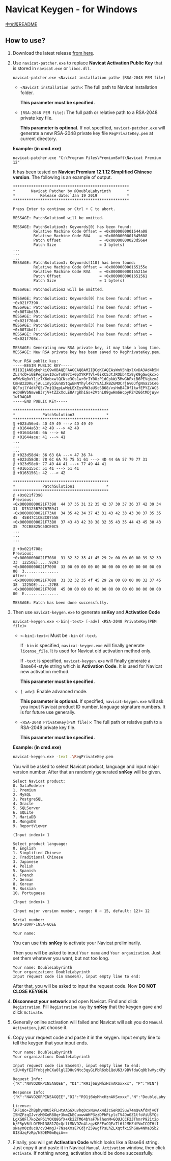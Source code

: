 # Navicat Keygen - for Windows

[中文版README](README_FOR_WINDOWS.zh-CN.md)

## How to use?

1. Download the latest release [from here](https://github.com/DoubleLabyrinth/navicat-keygen/releases).

2. Use `navicat-patcher.exe` to replace __Navicat Activation Public Key__ that is stored in `navicat.exe` or `libcc.dll`.
   
   ```
   navicat-patcher.exe <Navicat installation path> [RSA-2048 PEM file]
   ```

   * `<Navicat installation path>`: The full path to Navicat installation folder. 
     
     __This parameter must be specified.__

   * `[RSA-2048 PEM file]`: The full path or relative path to a RSA-2048 private key file. 
     
     __This parameter is optional.__ If not specified, `navicat-patcher.exe` will generate a new RSA-2048 private key file `RegPrivateKey.pem` at current directory.

   __Example: (in cmd.exe)__ 

   ```
   navicat-patcher.exe "C:\Program Files\PremiumSoft\Navicat Premium 12"
   ```
   
   It has been tested on __Navicat Premium 12.1.12 Simplified Chinese version__. The following is an example of output.

   ```
   ***************************************************
   *       Navicat Patcher by @DoubleLabyrinth       *
   *           Release date: Jan 19 2019             *
   ***************************************************

   Press Enter to continue or Ctrl + C to abort.

   MESSAGE: PatchSolution0 will be omitted.

   MESSAGE: PatchSolution3: Keywords[0] has been found:
            Relative Machine Code Offset = +0x0000000001644a08
            Relative Machine Code RVA    = +0x0000000001645608
            Patch Offset                 = +0x00000000023d56e4
            Patch Size                   = 3 byte(s)
   ...
   ...
   ...
   MESSAGE: PatchSolution3: Keywords[110] has been found:
            Relative Machine Code Offset = +0x000000000165155e
            Relative Machine Code RVA    = +0x000000000165215e
            Patch Offset                 = +0x0000000001651561
            Patch Size                   = 1 byte(s)

   MESSAGE: PatchSolution2 will be omitted.

   MESSAGE: PatchSolution1: Keywords[0] has been found: offset = +0x021f7390.
   MESSAGE: PatchSolution1: Keywords[1] has been found: offset = +0x0074bd39.
   MESSAGE: PatchSolution1: Keywords[2] has been found: offset = +0x021f70a0.
   MESSAGE: PatchSolution1: Keywords[3] has been found: offset = +0x0074bd1f.
   MESSAGE: PatchSolution1: Keywords[4] has been found: offset = +0x021f708c.

   MESSAGE: Generating new RSA private key, it may take a long time.
   MESSAGE: New RSA private key has been saved to RegPrivateKey.pem.

   Your RSA public key:
   -----BEGIN PUBLIC KEY-----
   MIIBIjANBgkqhkiG9w0BAQEFAAOCAQ8AMIIBCgKCAQEAsWnV5hQxlXvDA3Ad4k5N
   ZLz4cO+iGEPegSovIDcwTo097I+0pXYKPTVl+0iKC5JtJRObb4Xx9yK9gGwqkcxo
   o6WzKq0xY1jz7X6obxwlQCNse3Os1wr0rIY0UzP1dCpkW/5MwGbFxiB6PEVqkzmJ
   CmHBzZDRu/jAuL1nyoiGnUStqwENNYhyl4k7r8AiJkBZGMOCrj6v0JfgNna25Ce6
   QCFojlY4dkYQ5/7njQ3qpLwMeLEXEysMW3aUScSB68/vsHnB4C0fIkwfEPYZ/AC5
   AqbWHVbNmveB3rjV+tZZxXcLE8ArgKh1Gs+2VtnL09gwHm6WcpyPZ42G6tMDjWyw
   1wIDAQAB
   -----END PUBLIC KEY-----

   ******************************************
   *            PatchSulution3              *
   ******************************************
   @ +023d56e4: 4D 49 49 ---> 4D 49 49
   @ +01644a63: 42 49 ---> 42 49
   @ +01644a68: 6A ---> 6A
   @ +01644ace: 41 ---> 41
   ...
   ...
   ...
   @ +023d58d4: 36 63 6A ---> 47 36 74
   @ +023d58d8: 78 6C 6A 75 75 51 61 ---> 4D 44 6A 57 79 77 31
   @ +023d58e8: 77 49 44 41 ---> 77 49 44 41
   @ +0165155c: 51 41 ---> 51 41
   @ +01651561: 42 ---> 42

   ******************************************
   *            PatchSulution1              *
   ******************************************
   @ +0x021f7390
   Previous:
   +0x00000000021F7390  44 37 35 31 32 35 42 37 30 37 36 37 42 39 34 31  D75125B70767B941
   +0x00000000021F73A0  34 35 42 34 37 43 31 43 42 33 43 30 37 35 35 45  45B47C1CB3C0755E
   +0x00000000021F73B0  37 43 43 42 38 38 32 35 43 35 44 43 45 30 43 35  7CCB8825C5DCE0C5
   ...
   ...
   ...

   @ +0x021f708c
   Previous:
   +0x00000000021F7080  31 32 32 35 4f 45 29 2e 00 00 00 00 39 32 39 33  1225OE).....9293
   +0x00000000021F7090  33 00 00 00 00 00 00 00 00 00 00 00 00 00 00 00  3...............
   After:
   +0x00000000021F7080  31 32 32 35 4f 45 29 2e 00 00 00 00 32 37 45 38  1225OE).....27E8
   +0x00000000021F7090  45 00 00 00 00 00 00 00 00 00 00 00 00 00 00 00  E...............

   MESSAGE: Patch has been done successfully.
   ```

3. Then use `navicat-keygen.exe` to generate __snKey__ and __Activation Code__

   ```
   navicat-keygen.exe <-bin|-text> [-adv] <RSA-2048 PrivateKey(PEM file)>
   ```

   * `<-bin|-text>`: Must be `-bin` or `-text`. 
  
     If `-bin` is specified, `navicat-keygen.exe` will finally generate `license_file`. It is used for Navicat old activation method only.

     If `-text` is specified, `navicat-keygen.exe` will finally generate a Base64-style string which is __Activation Code__. It is used for Navicat new activation method. 

     __This parameter must be specified.__

   * `[-adv]`: Enable advanced mode.

     __This parameter is optional.__ If specified, `navicat-keygen.exe` will ask you input Navicat product ID number, language signature numbers. It is for future use generally.

   * `<RSA-2048 PrivateKey(PEM file)>`: The full path or relative path to a RSA-2048 private key file. 
     
     __This parameter must be specified.__

   __Example: (in cmd.exe)__

   ```bash
   navicat-keygen.exe -text .\RegPrivateKey.pem
   ```

   You will be asked to select Navicat product, language and input major version number. After that an randomly generated __snKey__ will be given.

   ```
   Select Navicat product:
   0. DataModeler
   1. Premium
   2. MySQL
   3. PostgreSQL
   4. Oracle
   5. SQLServer
   6. SQLite
   7. MariaDB
   8. MongoDB
   9. ReportViewer

   (Input index)> 1

   Select product language:
   0. English
   1. Simplified Chinese
   2. Traditional Chinese
   3. Japanese
   4. Polish
   5. Spanish
   6. French
   7. German
   8. Korean
   9. Russian
   10. Portuguese

   (Input index)> 1

   (Input major version number, range: 0 ~ 15, default: 12)> 12

   Serial number:
   NAVO-2ORP-IN5A-GQEE

   Your name: 
   ```

   You can use this __snKey__ to activate your Navicat preliminarily.
     
   Then you will be asked to input `Your name` and `Your organization`. Just set them whatever you want, but not too long.

   ```
   Your name: DoubleLabyrinth
   Your organization: DoubleLabyrinth
   Input request code (in Base64), input empty line to end:
   ```
     
   After that, you will be asked to input the request code. Now __DO NOT CLOSE KEYGEN__.

4. __Disconnect your network__ and open Navicat. Find and click `Registration`. Fill `Registration Key` by __snKey__ that the keygen gave and click `Activate`.

5. Generally online activation will failed and Navicat will ask you do `Manual Activation`, just choose it.

6. Copy your request code and paste it in the keygen. Input empty line to tell the keygen that your input ends.

   ```
   Your name: DoubleLabyrinth
   Your organization: DoubleLabyrinth

   Input request code (in Base64), input empty line to end:
   t2U+0yfE2FfnbjyhCXa0lglZOHu9Ntc3qyGiPbR6xb1QoU63/9BVfdaCq0blwVycXPyT/Vqw5joIKdM5oCRR/afCPM7iRcyhQMAnvqwc+AOKCqayVV+SqKLvtR/AbREI12w++PQ6Ewfs4A8PgB8OJ9G0jKt6Q/iJRblqi2WWw9mwy+YHcYYh3UAfygTnyj/xl+MzRymbY0lkus+6LPtpDecVsFFhM7F32Ee1QPwISko7bAkHOtkt+joPfYDdn9PDGZ4HEmeLvH6UqZCXkzgaAfynB7cQZFEkId8FsW2NGkbpM7wB2Hi3fNFgOIjutTprixTdbpFKn4w6gGc28ve23A==

   Request Info:
   {"K":"NAVO2ORPIN5AGQEE", "DI":"R91j6WyMhxHznAKSxxxx", "P":"WIN"}

   Response Info:
   {"K":"NAVO2ORPIN5AGQEE","DI":"R91j6WyMhxHznAKSxxxx","N":"DoubleLabyrinth","O":"DoubleLabyrinth","T":1547826060}

   License:
   lRF18o+ZhBphyN0U5kFLHtAAGGXuvhqOcxNuvAk4dJcGeR0ISuw74mQvAfdNjv0T
   I5NZFzqIJvrzM0XeR88q+3kmZkECuxwwWHP3zzDPhPiylcTV4DoGZ1tfoViUSYQc
   LgXG0Fl7koZeP61YOKQ8GfX+Xk2ZTM64bYaF7NlhonM+GQUJCCF2JThmrP921t2p
   b/E5pV6fLOYMM13881ZQcQcltMNVDZn4lzgzKRFFxCQFaTl6fJMHZdYVmICQTHtI
   sNaym0zduc8/cv34mgJ+7NseXmsEPCdjrZ59wgfPsLhZLXqtfxi5hGWw4NMa3Sb2
   UI8dzqFzRp/hSDEM0mEqiA==
   ```

7. Finally, you will get __Activation Code__ which looks like a Base64 string. Just copy it and paste it in Navicat `Manual Activation` window, then click `Activate`. If nothing wrong, activation should be done successfully.

